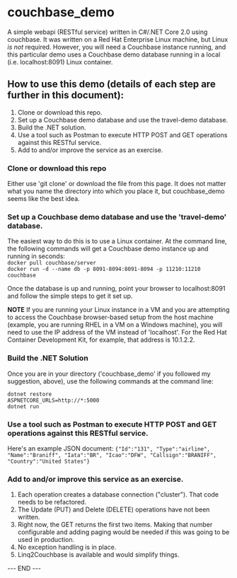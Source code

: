 # couchbase_demo
A simple webapi (RESTful service) written in C#/.NET Core 2.0 using couchbase. It was written on a Red Hat Enterprise Linux machine, but Linux *is not* required. However, you will need a Couchbase instance running, and this particular demo uses a Couchbase demo database running in a local (i.e. localhost:8091) Linux container.  

## How to use this demo (details of each step are further in this document):  
1. Clone or download this repo.
1. Set up a Couchbase demo database and use the travel-demo database.
1. Build the .NET solution.
1. Use a tool such as Postman to execute HTTP POST and GET operations against this RESTful service.
1. Add to and/or improve the service as an exercise.

### Clone or download this repo
Either use 'git clone' or download the file from this page. It does not matter what you name the directory into which you place it, but couchbase_demo seems like the best idea.  

### Set up a Couchbase demo database and use the 'travel-demo' database.
The easiest way to do this is to use a Linux container. At the command line, the following commands will get a Couchbase demo instance up and running in seconds:  
`docker pull couchbase/server`  
`docker run -d --name db -p 8091-8094:8091-8094 -p 11210:11210 couchbase`  

Once the database is up and running, point your browser to localhost:8091 and follow the simple steps to get it set up.

**NOTE** If you are running your Linux instance in a VM and you are attempting to access the Couchbase browser-based setup from the host machine (example, you are running RHEL in a VM on a Windows machine), you will need to use the IP address of the VM instead of 'localhost'. For the Red Hat Container Development Kit, for example, that address is 10.1.2.2.

### Build the .NET Solution  
Once you are in your directory ('couchbase_demo' if you followed my suggestion, above), use the following commands at the command line:

`dotnet restore`  
`ASPNETCORE_URLS=http://*:5000`  
`dotnet run`

### Use a tool such as Postman to execute HTTP POST and GET operations against this RESTful service.  
Here's an example JSON document:
`{"Id":"131", "Type":"airline", "Name":"Braniff", "Iata":"BR", "Icao":"DFW", "Callsign":"BRANIFF", "Country":"United States"}`  

### Add to and/or improve this service as an exercise.
1. Each operation creates a database connection ("cluster"). That code needs to be refactored.  
1. The Update (PUT) and Delete (DELETE) operations have not been written.  
1. Right now, the GET returns the first two items. Making that number configurable and adding paging would be needed if this was going to be used in production.  
1. No exception handling is in place.  
1. Linq2Couchbase is available and would simplify things.  

--- END ---
